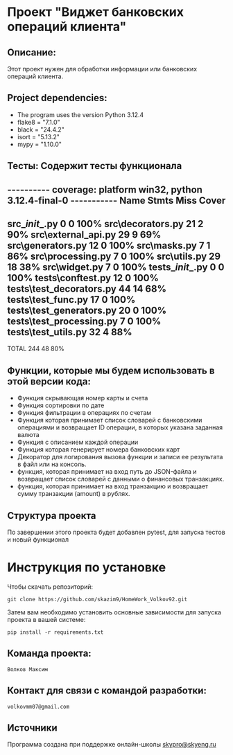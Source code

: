 # Проект "Виджет банковских операций клиента"

## Описание:

Этот проект нужен для обработки информации или банковских операций клиента.

## Project dependencies:

- The program uses the version Python 3.12.4
- flake8 = "7.1.0"
- black = "24.4.2"
- isort = "5.13.2"
- mypy = "1.10.0"

## Тесты: Содержит тесты функционала

---------- coverage: platform win32, python 3.12.4-final-0 -----------
Name                       Stmts   Miss  Cover
----------------------------------------------
src\__init__.py                0      0   100%
src\decorators.py             21      2    90%
src\external_api.py           29      9    69%
src\generators.py             12      0   100%
src\masks.py                   7      1    86%
src\processing.py              7      0   100%
src\utils.py                  29     18    38%
src\widget.py                  7      0   100%
tests\__init__.py              0      0   100%
tests\conftest.py             12      0   100%
tests\test_decorators.py      44     14    68%
tests\test_func.py            17      0   100%
tests\test_generators.py      20      0   100%
tests\test_processing.py       7      0   100%
tests\test_utils.py           32      4    88%
----------------------------------------------
TOTAL                        244     48    80%


## Функции, которые мы будем использовать в этой версии кода:

- Функция скрывающая номер карты и счета
- Функция сортировки по дате
- Функция фильтрации в операциях по счетам
- Функция которая принимает список словарей с банковскими операциями и возвращает ID операции, в которых указана
заданная валюта
- Функция с описанием каждой операции
- Функция которая генерирует номера банковских карт
- Декоратор для логирования вызова функции и записи ее результата в файл или на консоль.
- функция, которая принимает на вход путь до JSON-файла и возвращает список словарей с данными о финансовых транзакциях.
- функция, которая принимает на вход транзакцию и возвращает сумму транзакции (amount) в рублях.

## Структура проекта

По завершении этого проекта будет добавлен pytest, для запуска тестов и новый функционал

# Инструкция по установке

Чтобы скачать репозиторий:

`git clone https://github.com/skazim9/HomeWork_Volkov92.git`

Затем вам необходимо установить основные зависимости для запуска проекта в вашей системе:

```pip install -r requirements.txt```

## Команда проекта:

`Волков Максим`

## Контакт для связи с командой разработки:

`volkovmm07@gmail.com`

## Источники

Программа создана при поддержке онлайн-школы [skypro@skyeng.ru](https://sky.pro/#giftpopup)